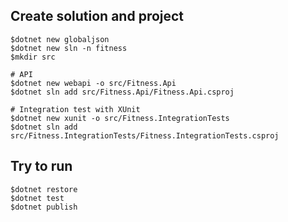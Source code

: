 


## Create solution and project
```
$dotnet new globaljson
$dotnet new sln -n fitness
$mkdir src

# API
$dotnet new webapi -o src/Fitness.Api
$dotnet sln add src/Fitness.Api/Fitness.Api.csproj

# Integration test with XUnit
$dotnet new xunit -o src/Fitness.IntegrationTests
$dotnet sln add src/Fitness.IntegrationTests/Fitness.IntegrationTests.csproj
```

## Try to run
```
$dotnet restore
$dotnet test
$dotnet publish
```